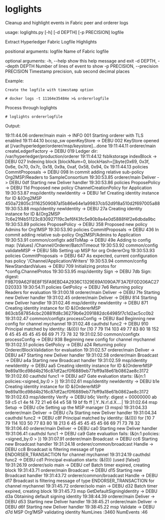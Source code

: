 # loglights
Cleanup and highlight events in Fabric peer and orderer logs



usage: loglights.py [-h] [-d DEPTH] [-p PRECISION] logfile

Extract Hyperledger Fabric Logfile Highlights

positional arguments:
  logfile               Name of Fabric logfile

optional arguments:
  -h, --help            show this help message and exit
  -d DEPTH, --depth DEPTH
                        Number of lines of event to show
  -p PRECISION, --precision PRECISION
                        Timestamp precision, sub second decimal places


Example:

    Create the logfile with timestamp option 

    # docker logs -t 11164e35484e >& ordererlogfile

Process through loglights

    # loglights ordererlogfile



Output:

19:11:44.06    orderer/main          main -> INFO 001 Starting orderer with TLS enabled
19:11:44.10    bccsp_sw              openKeyStore -> DEBU 002 KeyStore opened at [/var/hyperledger/orderer/msp/keystore]...done
19:11:44.11    orderer/main          createLedgerFactory -> DEBU 019 Ledger dir: /var/hyperledger/production/orderer
19:11:44.12    fsblkstorage          indexBlock -> DEBU 027 Indexing block [blockNum=0, blockHash=[]byte{0x69, 0x3f, 0x6e, 0x70, 0x7c, 0x18, 0x9a, 0xaf, 0x58, 0x94, 0x
19:11:44.13    policies              CommitProposals -> DEBU 098 In commit adding relative sub-policy Org2MSP/Readers to SampleConsortium
19:30:53.85    orderer/main          Deliver -> DEBU 0df Starting new Deliver handler
19:30:53.86    policies              ProposePolicy -> DEBU 11d Proposed new policy ChannelCreationPolicy for Application
19:30:53.87    msp/identity          newIdentity -> DEBU 1ef Creating identity instance for ID &{Org2MSP 450a72805c31162509087a15b86e64e1a99837cb52d918a510d2f697005a88
19:30:53.88    msp/identity          newIdentity -> DEBU 27a Creating identity instance for ID &{Org2MSP 7c6e21f4b51123c830927119c3ef6f43fc5e90b9a4e0d5888f4f2e6dbda9bc
19:30:53.89    policies              ProposePolicy -> DEBU 358 Proposed new policy Admins for Org1MSP
19:30:53.90    policies              CommitProposals -> DEBU 436 In commit adding relative sub-policy Org2MSP/Admins to Application
19:30:53.91    common/configtx       addToMap -> DEBU 49e Adding to config map: [Values] /Channel/Orderer/BatchTimeout
19:30:53.92    common/config         validateMSP -> DEBU 58b Setting up MSP for org OrdererOrg
19:30:53.93    policies              CommitProposals -> DEBU 647 As expected, current configuration has policy '/Channel/Application/Writers'
19:30:53.94    common/config         NewStandardValues -> DEBU 709 Initializing protos for *config.ChannelProtos
19:30:53.95    msp/identity          Sign -> DEBU 7db Sign: digest: F9B709A62F8E8F15FA9EBD4A2936C1329E69A1090A7F3A7EF0D206AC27D20333 
19:30:54.11    policies              GetPolicy -> DEBU 7e6 Returning policy Readers for evaluation
19:31:00.18    orderer/main          Deliver -> DEBU 7fe Starting new Deliver handler
19:31:02.45    orderer/main          Deliver -> DEBU 814 Starting new Deliver handler
19:31:02.46    msp/identity          newIdentity -> DEBU 871 Creating identity instance for ID &{OrdererMSP 863cb587854cbc20881fd8c36279b6e2091882dc64985f7c1d2ac5cc0b2
19:31:02.47    common/configtx       processConfig -> DEBU 8ad Beginning new config for channel mychannel
19:31:02.48    cauthdsl              func2 -> DEBU 910 Principal matched by identity: (&{0}) for [10 7 79 114 103 49 77 83 80 18 152 6 45 45 45 45 45 66 69 71 73 78 32
19:31:02.50    common/configtx       processConfig -> DEBU 938 Beginning new config for channel mychannel
19:31:02.51    policies              GetPolicy -> DEBU a24 Returning policy Orderer/BlockValidation for evaluation
19:31:02.57    orderer/main          Deliver -> DEBU a47 Starting new Deliver handler
19:31:02.58    orderer/main          Broadcast -> DEBU a4a Starting new Broadcast handler
19:31:02.59    msp/identity          newIdentity -> DEBU aa5 Creating identity instance for ID &{OrdererMSP 9e89a19cd98d4b216c87df2acf0f6889eb77bff9a18e61b0862ae8c3172
19:31:02.60    cauthdsl              func1 -> DEBU ad7 Gate evaluation starts: (&{n:1 policies:<signed_by:0 > })
19:31:02.61    msp/identity          newIdentity -> DEBU b1e Creating identity instance for ID &{OrdererMSP 9e89a19cd98d4b216c87df2acf0f6889eb77bff9a18e61b0862ae8c3172
19:31:02.63    msp/identity          Verify -> DEBU b6c Verify: digest = 00000000  ab 59 c5 c1 4e f4 72 21  e6 64 e5 58 19 bf fb ff  |.Y..N.r!.d.X....|
19:31:02.64    msp                   Setup -> DEBU c0e Setting up the MSP manager (3 msps)
19:31:04.33    orderer/main          Deliver -> DEBU c7a Starting new Deliver handler
19:31:04.34    cauthdsl              func2 -> DEBU c8f Principal matched by identity: (&{0}) for [10 7 79 114 103 50 77 83 80 18 213 6 45 45 45 45 45 66 69 71 73 78 32
19:31:06.40    orderer/main          Deliver -> DEBU ca0 Starting new Deliver handler
19:31:06.41    cauthdsl              func1 -> DEBU ca9 Gate evaluation fails: (&{n:1 policies:<signed_by:0 > })
19:31:07.91    orderer/main          Broadcast -> DEBU cc6 Starting new Broadcast handler
19:31:24.18    orderer/common/broadcast  Handle -> DEBU cc8 Broadcast is filtering message of type ENDORSER_TRANSACTION for channel mychannel
19:31:24.19    cauthdsl              func2 -> DEBU cd1 Principal evaluation starts: (&{0}) (used [false])
19:31:26.19    orderer/solo          main -> DEBU cef Batch timer expired, creating block
19:31:43.71    orderer/main          Broadcast -> DEBU d15 Starting new Broadcast handler
19:31:43.72    orderer/common/broadcast  Handle -> DEBU d17 Broadcast is filtering message of type ENDORSER_TRANSACTION for channel mychannel
19:31:45.72    orderer/solo          main -> DEBU d32 Batch timer expired, creating block
19:31:45.73    msp                   GetDefaultSigningIdentity -> DEBU d3a Obtaining default signing identity
19:38:44.39    orderer/main          Deliver -> DEBU d53 Starting new Deliver handler
19:38:45.21    orderer/main          Deliver -> DEBU d6f Starting new Deliver handler
19:38:45.22    msp                   Validate -> DEBU d7d MSP Org1MSP validating identity
NumLines :3460
NumEvents :46


